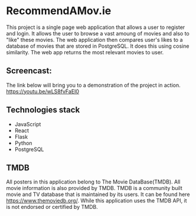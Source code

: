 # RecommendAMov.ie
This project is a single page web application that allows a user to register and login. It allows the user to browse a vast amoung of movies and also to "like" these movies. 
The web application then compares user's likes to a database of movies that are stored in PostgreSQL. It does this using cosine similarity. The web app returns the most relevant movies to user. 

## Screencast:
The link below will bring you to a demonstration of the project in action.
https://youtu.be/wLS8fvFaEI0

## Technologies stack
- JavaScript
- React
- Flask
- Python
- PostgreSQL 

## TMDB
All posters in this application belong to The Movie DataBase(TMDB). All movie information is also provided by TMDB. TMDB is a community built movie and TV database that is maintained by its users. It can be found here https://www.themoviedb.org/. While this application uses the TMDB API, it is not endorsed or certified by TMDB.

